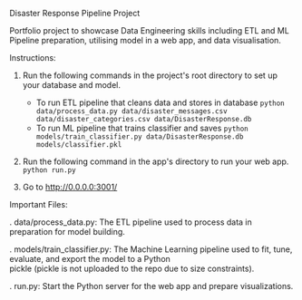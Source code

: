 Disaster Response Pipeline Project

Portfolio project to showcase Data Engineering skills including ETL and ML Pipeline preparation, utilising model in a web app, and data visualisation.

Instructions:
1. Run the following commands in the project's root directory to set up your database and model.

    - To run ETL pipeline that cleans data and stores in database
        `python data/process_data.py data/disaster_messages.csv data/disaster_categories.csv data/DisasterResponse.db`
    - To run ML pipeline that trains classifier and saves
        `python models/train_classifier.py data/DisasterResponse.db models/classifier.pkl`

2. Run the following command in the app's directory to run your web app.
    `python run.py`

3. Go to http://0.0.0.0:3001/


Important Files:

. data/process_data.py: The ETL pipeline used to process data in preparation for model building.

. models/train_classifier.py: The Machine Learning pipeline used to fit, tune, evaluate, and export the model to a Python     
  pickle (pickle is not uploaded to the repo due to size  constraints).
  
. run.py: Start the Python server for the web app and prepare visualizations.
